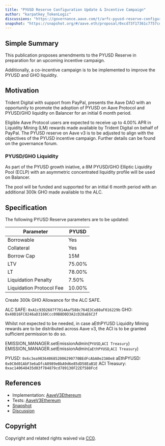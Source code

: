 ```yaml
---
title: "PYUSD Reserve Configuration Update & Incentive Campaign"
author: "karpatkey_TokenLogic"
discussions: "https://governance.aave.com/t/arfc-pyusd-reserve-configuration-update-incentive-campaign/19573"
snapshot: "https://snapshot.org/#/aave.eth/proposal/0xcd73f17361c7757cd94ec758b4d9f160b7cecefa7f4cb23b0b4ee49b5eb1b8b2"
---
```


## Simple Summary

This publication proposes amendments to the PYUSD Reserve in preparation for an upcoming incentive campaign.

Additionally, a co-incentive campaign is to be implemented to improve the PYUSD and GHO liquidity.

## Motivation

Trident Digital with support from PayPal, presents the Aave DAO with an opportunity to promote the adoption of PYUSD on Aave Protocol and PYUSD/GHO liquidity on Balancer for an initial 6 month period.

Eligible Aave Protocol users are expected to receive up to 4.00% APR in Liquidity Mining (LM) rewards made available by Trident Digital on behalf of PayPal. The PYUSD reserve on Aave v3 is to be adjusted to align with the objectives of the PYUSD incentive campaign. Further details can be found on the governance forum.

### PYUSD/GHO Liquidity

As part of the PYUSD growth iniative, a 8M PYUSD/GHO Elliptic Liquidity Pool (ECLP) with an asymmetric concentrated liquidity profile will be used on Balancer.

The pool will be funded and supported for an initial 6 month period with an additional 300k GHO made available to the ALC.

## Specification

The following PYUSD Reserve parameters are to be updated:

| Parameter                | PYUSD  |
| ------------------------ | ------ |
| Borrowable               | Yes    |
| Collateral               | Yes    |
| Borrow Cap               | 15M    |
| LTV                      | 75.00% |
| LT                       | 78.00% |
| Liquidation Penalty      | 7.50%  |
| Liquidation Protocol Fee | 10.00% |

Create 300k GHO Allowance for the ALC SAFE.

ALC SAFE: `0xA1c93D2687f7014Aaf588c764E3Ce80aF016229b`
GHO: `0x40D16FC0246aD3160Ccc09B8D0D3A2cD28aE6C2f`

Whilst not expected to be needed, in case aEthPYUSD Liquidity Mining rewards are to be distributed across Aave v3, the ACI is to be granted sufficient permission to do so.

EMISSION_MANAGER.setEmissionAdmin(`PYUSD`,`ACI Treasury`)
EMISSION_MANAGER.setEmissionAdmin(`aEthPYUSD`,`ACI Treasury`)

PYUSD: `0x6c3ea9036406852006290770BEdFcAbA0e23A0e8`
aEthPYUSD: `0x0C0d01AbF3e6aDfcA0989eBbA9d6e85dD58EaB1E`
ACI Treasury: `0xac140648435d03f784879cd789130F22Ef588Fcd`

## References

- Implementation: [AaveV3Ethereum](https://github.com/bgd-labs/aave-proposals-v3/blob/main/src/20241031_AaveV3Ethereum_PYUSDReserveConfigurationUpdateIncentiveCampaign/AaveV3Ethereum_PYUSDReserveConfigurationUpdateIncentiveCampaign_20241031.sol)
- Tests: [AaveV3Ethereum](https://github.com/bgd-labs/aave-proposals-v3/blob/main/src/20241031_AaveV3Ethereum_PYUSDReserveConfigurationUpdateIncentiveCampaign/AaveV3Ethereum_PYUSDReserveConfigurationUpdateIncentiveCampaign_20241031.t.sol)
- [Snapshot](https://snapshot.org/#/aave.eth/proposal/0xcd73f17361c7757cd94ec758b4d9f160b7cecefa7f4cb23b0b4ee49b5eb1b8b2)
- [Discussion](https://governance.aave.com/t/arfc-pyusd-reserve-configuration-update-incentive-campaign/19573)

## Copyright

Copyright and related rights waived via [CC0](https://creativecommons.org/publicdomain/zero/1.0/).
